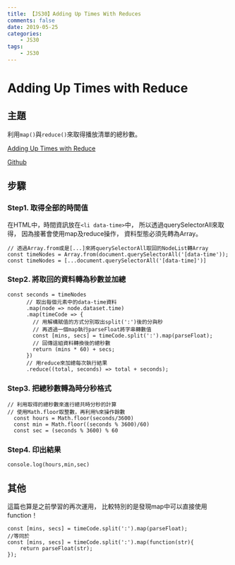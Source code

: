 ```yaml
---
title: 【JS30】Adding Up Times With Reduces
comments: false
date: 2019-05-25
categories:
    - JS30
tags:
    - JS30
---
```


# Adding Up Times with Reduce

## 主題
利用`map()`與`reduce()`來取得播放清單的總秒數。

[Adding Up Times with Reduce](https://des86532.github.io/javascript-30/18_Adding-Up-Times-with-Reduce/index.html)

[Github](https://github.com/des86532/javascript-30/tree/master/18_Adding-Up-Times-with-Reduce)

## 步驟

### Step1. 取得全部的時間值

在HTML中，時間資訊放在`<li data-time>`中，
所以透過querySelectorAll來取得，
因為接著會使用map及reduce操作，
資料型態必須先轉為Array。
```
// 透過Array.from或是[...]來將querySelectorAll取回的NodeList轉Array
const timeNodes = Array.from(document.querySelectorAll('[data-time'));
const timeNodes = [...document.querySelectorAll('[data-time]')]
```

### Step2. 將取回的資料轉為秒數並加總
```
const seconds = timeNodes
      // 取出每個元素中的data-time資料
      .map(node => node.dataset.time)
      .map(timeCode => {
        // 用解構賦值的方式分別取出split(':')後的分與秒
        // 再透過一個map執行parseFloat將字串轉數值
        const [mins, secs] = timeCode.split(':').map(parseFloat);
        // 回傳這組資料轉換後的總秒數
        return (mins * 60) + secs;
      })
      // 用reduce來加總每次執行結果
      .reduce((total, seconds) => total + seconds);
```

### Step3. 把總秒數轉為時分秒格式
```
// 利用取得的總秒數來進行總共時分秒的計算
// 使用Math.floor取整數，再利用%來操作餘數
  const hours = Math.floor(seconds/3600)
  const min = Math.floor((seconds % 3600)/60)
  const sec = (seconds % 3600) % 60
```

### Step4. 印出結果
```
console.log(hours,min,sec)
```
## 其他

這篇也算是之前學習的再次運用，
比較特別的是發現map中可以直接使用function！
```
const [mins, secs] = timeCode.split(':').map(parseFloat);
//等同於
const [mins, secs] = timeCode.split(':').map(function(str){
    return parseFloat(str);
});
```